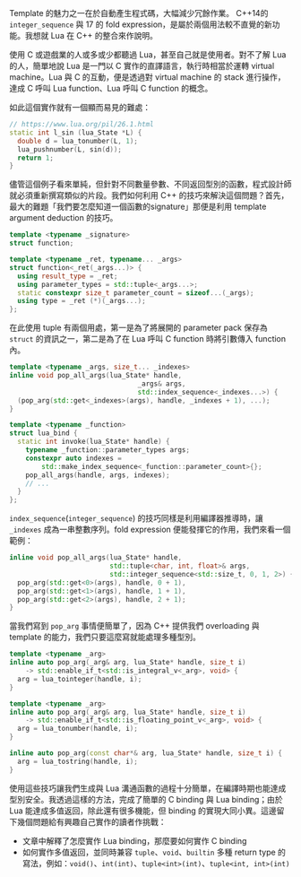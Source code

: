 Template 的魅力之一在於自動產生程式碼，大幅減少冗餘作業。 C++14的 `integer_sequence` 與 17 的 fold expression，是屬於兩個用法較不直覺的新功能。我想就 Lua 在 C++ 的整合來作說明。

使用 C 或遊戲業的人或多或少都聽過 Lua，甚至自己就是使用者。對不了解 Lua 的人，簡單地說 Lua 是一門以 C 實作的直譯語言，執行時相當於運轉 virtual machine。Lua 與 C 的互動，便是透過對 virtual machine 的 stack 進行操作，達成 C 呼叫 Lua function、Lua 呼叫 C function 的概念。

如此這個實作就有一個顯而易見的難處：

```cpp
// https://www.lua.org/pil/26.1.html
static int l_sin (lua_State *L) {
  double d = lua_tonumber(L, 1);
  lua_pushnumber(L, sin(d));
  return 1;
}
```

儘管這個例子看來單純，但針對不同數量參數、不同返回型別的函數，程式設計師就必須重新撰寫類似的片段。我們如何利用 C++ 的技巧來解決這個問題？首先，最大的難題「我們要怎麼知道一個函數的signature」那便是利用 template argument deduction 的技巧。

```cpp
template <typename _signature>
struct function;

template <typename _ret, typename... _args>
struct function<_ret(_args...)> {
  using result_type = _ret;
  using parameter_types = std::tuple<_args...>;
  static constexpr size_t parameter_count = sizeof...(_args);
  using type = _ret (*)(_args...);
};
```

在此使用 tuple 有兩個用處，第一是為了將展開的 parameter pack 保存為 `struct` 的資訊之一，第二是為了在 Lua 呼叫 C function 時將引數傳入 function 內。

```cpp
template <typename _args, size_t... _indexes>
inline void pop_all_args(lua_State* handle,
                                _args& args,
                                std::index_sequence<_indexes...>) {
  (pop_arg(std::get<_indexes>(args), handle, _indexes + 1), ...);
}

template <typename _function>
struct lua_bind {
  static int invoke(lua_State* handle) {
    typename _function::parameter_types args;
    constexpr auto indexes =
        std::make_index_sequence<_function::parameter_count>{};
    pop_all_args(handle, args, indexes);
    // ...
  }
};
```

`index_sequence`(`integer_sequence`) 的技巧同樣是利用編譯器推導時，讓 `_indexes` 成為一串整數序列。fold expression 便能發揮它的作用，我們來看一個範例：

```cpp
inline void pop_all_args(lua_State* handle,
                         std::tuple<char, int, float>& args,
                         std::integer_sequence<std::size_t, 0, 1, 2>) {
  pop_arg(std::get<0>(args), handle, 0 + 1),
  pop_arg(std::get<1>(args), handle, 1 + 1),
  pop_arg(std::get<2>(args), handle, 2 + 1);
}
```

當我們寫到 `pop_arg` 事情便簡單了，因為 C++ 提供我們 overloading 與 template 的能力，我們只要這麼寫就能處理多種型別。

```cpp
template <typename _arg>
inline auto pop_arg(_arg& arg, lua_State* handle, size_t i)
    -> std::enable_if_t<std::is_integral_v<_arg>, void> {
  arg = lua_tointeger(handle, i);
}

template <typename _arg>
inline auto pop_arg(_arg& arg, lua_State* handle, size_t i)
    -> std::enable_if_t<std::is_floating_point_v<_arg>, void> {
  arg = lua_tonumber(handle, i);
}

inline auto pop_arg(const char*& arg, lua_State* handle, size_t i) {
  arg = lua_tostring(handle, i);
}
```

使用這些技巧讓我們生成與 Lua 溝通函數的過程十分簡單，在編譯時期也能達成型別安全。我透過這樣的方法，完成了簡單的 C binding 與 Lua binding；由於 Lua 能達成多值返回，除此還有很多機能，但 binding 的實現大同小異。這邊留下幾個問題給有興趣自己實作的讀者作挑戰：

- 文章中解釋了怎麼實作 Lua binding，那麼要如何實作 C binding
- 如何實作多值返回，並同時兼容 `tuple`、`void`、`builtin` 多種 return type 的寫法，例如：`void()`、`int(int)`、`tuple<int>(int)`、`tuple<int, int>(int)`
